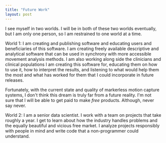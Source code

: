 ```yaml
---
title: "Future Work"
layout: post
---
```


I see myself in two worlds. I will be in both of these two worlds eventually, but I am only one person, so I am restrained to one world at a time. 

World 1: I am creating and publishing software and educating users and beneficiaries of this software. I am creating freely available descriptive and analytical software that can be used in synchrony with more accessible movement analysis methods. I am also working along side the clinicians and clinical populations I am creating this software for, educating them on how to use it, how to interpret the results, and listening to what would help them the most and what has worked for them that I could incorporate in future releases.  

Fortunately, with the current state and quality of markerless motion capture systems, I don't think this dream is truly far from a future reality. I'm not sure that I will be able to get paid to make *free* products. Although, never say never. 

World 2: I am a senior data scientist. I work with a team on projects that take roughly a year. I get to learn about how the industry handles problems and the equally beautiful and vicious free market. I analyze projects responsibly with people in mind and write code that a non-programmer could understand. 
